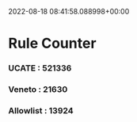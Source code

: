 2022-08-18 08:41:58.088998+00:00
# Rule Counter 
 ### UCATE : 521336

 ### Veneto : 21630

 ### Allowlist : 13924